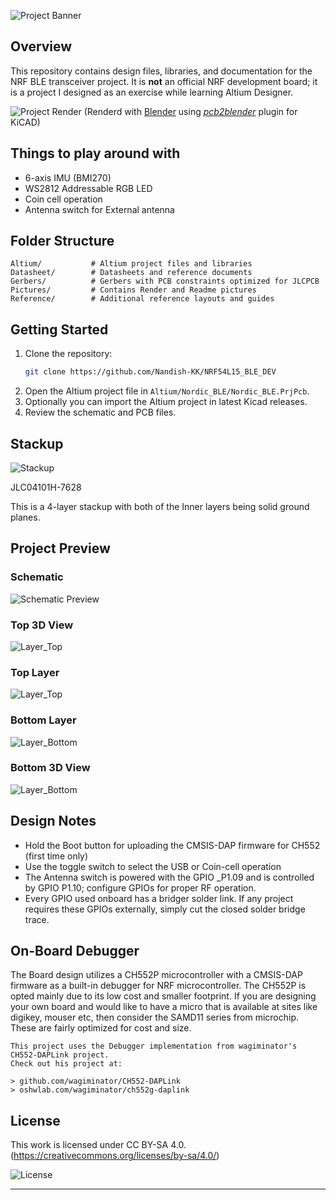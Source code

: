 
![Project Banner](Pictures/Banner.png)

## Overview
This repository contains design files, libraries, and documentation for the NRF BLE transceiver project.
It is **not** an official NRF development board; it is a project I designed as an exercise while learning Altium Designer.

![Project Render](Pictures/Render.png)
(Renderd with [Blender](https://www.blender.org/) using [*pcb2blender*](https://github.com/30350n/pcb2blender) plugin for KiCAD)

## Things to play around with

- 6-axis IMU (BMI270)
- WS2812 Addressable RGB LED
- Coin cell operation
- Antenna switch for External antenna

## Folder Structure

```text
Altium/           # Altium project files and libraries
Datasheet/        # Datasheets and reference documents
Gerbers/          # Gerbers with PCB constraints optimized for JLCPCB
Pictures/         # Contains Render and Readme pictures
Reference/        # Additional reference layouts and guides
```

## Getting Started

1. Clone the repository:
	```bash
	git clone https://github.com/Nandish-KK/NRF54L15_BLE_DEV
	```
2. Open the Altium project file in `Altium/Nordic_BLE/Nordic_BLE.PrjPcb`.
3. Optionally you can import the Altium project in latest Kicad releases.
4. Review the schematic and PCB files.

## Stackup

![Stackup](Pictures/Stackup.png)

JLC04101H-7628

This is a 4-layer stackup with both of the Inner layers being solid ground planes.

## Project Preview

### Schematic
![Schematic Preview](Pictures/Schematic.png)

### Top 3D View
![Layer_Top ](Pictures/Top_3D_View.png)

### Top Layer
![Layer_Top ](Pictures/Top_layer.png)

### Bottom Layer
![Layer_Bottom ](Pictures/Bottom_layer.png)

### Bottom 3D View
![Layer_Bottom ](Pictures/Bottom_render.png)



## Design Notes

* Hold the Boot button for uploading the CMSIS-DAP firmware for CH552 (first time only)
* Use the toggle switch to select the USB or Coin-cell operation
* The Antenna switch is powered with the GPIO _P1.09 and is controlled by GPIO P1.10; configure GPIOs for proper RF operation.
* Every GPIO used onboard has a bridger solder link. If any project requires these GPIOs externally, simply cut the closed solder bridge trace.

## On-Board Debugger

The Board design utilizes a CH552P microcontroller with a CMSIS-DAP firmware as a built-in debugger for NRF microcontroller. The CH552P is opted mainly due to its low cost and smaller footprint.
If you are designing your own board and would like to have a micro that is available at sites like digikey, mouser etc, then consider the SAMD11 series from microchip. These are fairly optimized for cost and size.

```
This project uses the Debugger implementation from wagiminator's CH552-DAPLink project.
Check out his project at: 

> github.com/wagiminator/CH552-DAPLink
> oshwlab.com/wagiminator/ch552g-daplink

```

## License
This work is licensed under CC BY-SA 4.0.
(https://creativecommons.org/licenses/by-sa/4.0/)

![License](Pictures/License_CC_BY_SA.png)

---
